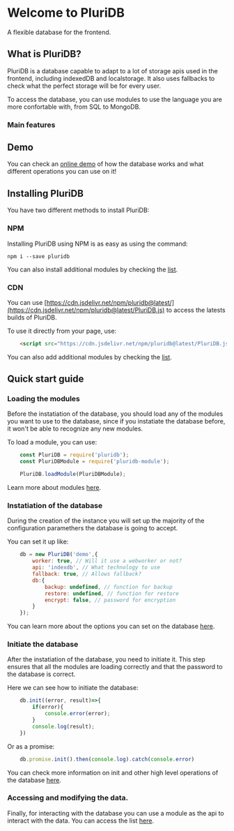 # Welcome to PluriDB

A flexible database for the frontend.

## What is PluriDB?

PluriDB is a database capable to adapt to a lot of storage apis used in the frontend, including indexedDB and localstorage. It also uses fallbacks to check what the perfect storage will be for every user.

To access the database, you can use modules to use the language you are more confortable with, from SQL to MongoDB.

### Main features

## Demo

You can check an [online demo](https://dandimrod.dev/PluriDB/demo/) of how the database works and what different operations you can use on it!

## Installing PluriDB

You have two different methods to install PluriDB:

### NPM

Installing PluriDB using NPM is as easy as using the command:

    npm i --save pluridb

You can also install additional modules by checking the [list](modules.md).

### CDN

You can use [https://cdn.jsdelivr.net/npm/pluridb@latest/](https://cdn.jsdelivr.net/npm/pluridb@latest/PluriDB.js) to access the latests builds of PluriDB.

To use it directly from your page, use:

```html
    <script src="https://cdn.jsdelivr.net/npm/pluridb@latest/PluriDB.js"></script>
```
You can also add additional modules by checking the [list](modules.md).

## Quick start guide

### Loading the modules

Before the instatiation of the database, you should load any of the modules you want to use to the database, since if you instatiate the database before, it won't be able to recognize any new modules.

To load a module, you can use:
```js
    const PluriDB = require('pluridb');
    const PluriDBModule = require('pluridb-module');

    PluriDB.loadModule(PluriDBModule);
```
    

Learn more about modules [here](modules.md).

### Instatiation of the database

During the creation of the instance you will set up the majority of the configuration paramethers the database is going to accept.

You can set it up like:
```js
    db = new PluriDB('demo',{
        worker: true, // Will it use a webworker or not?
        api: 'indexdb', // What technology to use
        fallback: true, // Allows fallback?
        db:{
            backup: undefined, // function for backup
            restore: undefined, // function for restore
            encrypt: false, // password for encryption
        }
    });
```
You can learn more about the options you can set on the database [here](databaseApi.md#new-pluridbdbname-options).

### Initiate the database

After the instatiation of the database, you need to initiate it. This step ensures that all the modules are loading correctly and that the password to the database is correct.

Here we can see how to initiate the database:
```js
    db.init((error, result)=>{
        if(error){
            console.error(error);
        }
        console.log(result);
    })
```
Or as a promise:
```js
    db.promise.init().then(console.log).catch(console.error)
```
You can check more information on init and other high level operations of the database [here](databaseApi.md#dbinitcallback).

### Accessing and modifying the data.

Finally, for interacting with the database you can use a module as the api to interact with the data. You can access the list [here](modules.md#storage-modules).